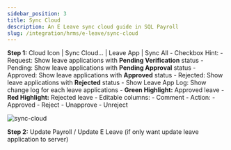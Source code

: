 ```yaml
---
sidebar_position: 3
title: Sync Cloud
description: An E Leave sync cloud guide in SQL Payroll
slug: /integration/hrms/e-leave/sync-cloud
---
```


**Step 1:** Cloud Icon | Sync Cloud… | Leave App | Sync All
    - Checkbox Hint:
        - Request:  Show leave applications with **Pending Verification** status
        - Pending: Show leave applications with **Pending Approval** status
        - Approved: Show leave applications with **Approved** status
        - Rejected: Show leave applications with **Rejected** status
        - Show Leave App Log: Show change log for each leave applications
    - **Green Highlight:** Approved leave
    - **Red Highlight:** Rejected leave
    - Editable columns:
        - Comment
        - Action:
            - Approved
            - Reject
            - Unapprove
            - Unreject

![sync-cloud](../../../../static/img/integration/hrms/e-leave/sync-cloud.png)

**Step 2:** Update Payroll / Update E Leave (if only want update leave application to server)
